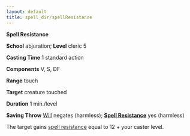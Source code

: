 ```yaml
---
layout: default
title: spell_dir/spellResistance
---
```

 **Spell Resistance**

**School** abjuration; **Level** cleric 5

**Casting Time** 1 standard action

**Components** V, S, DF

**Range** touch

**Target** creature touched

**Duration** 1 min./level

**Saving Throw** [Will](../combat#_will) negates (harmless); **[Spell Resistance](../glossary#_spell-resistance)** yes (harmless)

The target gains [spell resistance](../glossary#_spell-resistance) equal to 12 + your caster level.

